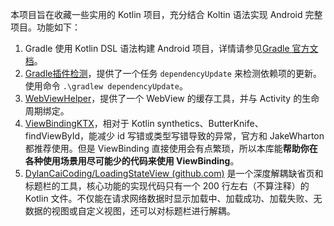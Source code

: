 本项目旨在收藏一些实用的 Kotlin 项目，充分结合 Koltin 语法实现 Android 完整项目。功能如下：

1. Gradle 使用 Kotlin DSL 语法构建 Android 项目，详情请参见[Gradle 官方文档](https://docs.gradle.org/current/userguide/userguide.html)。
2. [Gradle插件检测](https://github.com/ben-manes/gradle-versions-plugin)，提供了一个任务 `dependencyUpdate` 来检测依赖项的更新。使用命令 `.\gradlew dependencyUpdate`。
3. [WebViewHelper](library/src/main/java/heven/holt/library/widget/webview/WebViewHelper.kt)，提供了一个 WebView 的缓存工具，并与 Activity 的生命周期绑定。
4. [ViewBindingKTX](https://github.com/DylanCaiCoding/ViewBindingKTX)，相对于 Kotlin synthetics、ButterKnife、findViewById，能减少 id 写错或类型写错导致的异常，官方和 JakeWharton 都推荐使用。但是 ViewBinding 直接使用会有点繁琐，所以本库能**帮助你在各种使用场景用尽可能少的代码来使用 ViewBinding**。
5. [DylanCaiCoding/LoadingStateView (github.com)](https://github.com/DylanCaiCoding/LoadingStateView/blob/master/README_ZH.md) 是一个深度解耦缺省页和标题栏的工具，核心功能的实现代码只有一个 200 行左右（不算注释）的 Kotlin 文件。不仅能在请求网络数据时显示加载中、加载成功、加载失败、无数据的视图或自定义视图，还可以对标题栏进行解耦。